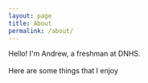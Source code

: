 ```yaml
---
layout: page
title: About
permalink: /about/
---
```


Hello! I'm Andrew, a freshman at DNHS.
<br>
<br>
Here are some things that I enjoy
